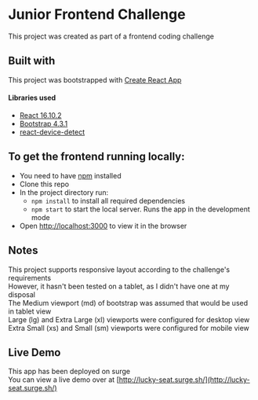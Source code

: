 # Junior Frontend Challenge

This project was created as part of a frontend coding challenge

## Built with

This project was bootstrapped with [Create React App](https://github.com/facebook/create-react-app)
#### Libraries used
- [React 16.10.2](https://reactjs.org/)
- [Bootstrap 4.3.1](https://getbootstrap.com/)
- [react-device-detect](https://www.npmjs.com/package/react-device-detect)

## To get the frontend running locally:

- You need to have [npm](https://www.npmjs.com/get-npm) installed
- Clone this repo
- In the project directory run:
  - `npm install` to install all required dependencies
  - `npm start` to start the local server. Runs the app in the development mode
- Open [http://localhost:3000](http://localhost:3000) to view it in the browser

## Notes
This project supports responsive layout according to the challenge's requirements<br/>
However, it hasn't been tested on a tablet, as I didn't have one at my disposal<br/>
The Medium viewport (md) of bootstrap was assumed that would be used in tablet view<br/>
Large (lg) and Extra Large (xl) viewports were configured for desktop view<br/>
Extra Small (xs) and Small (sm) viewports were configured for mobile view<br/>

## Live Demo

This app has been deployed on surge<br/>
You can view a live demo over at [http://lucky-seat.surge.sh/](http://lucky-seat.surge.sh/)